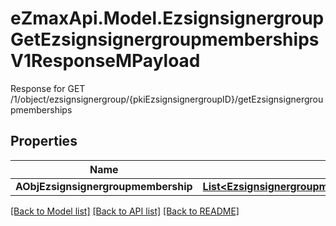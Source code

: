 # eZmaxApi.Model.EzsignsignergroupGetEzsignsignergroupmembershipsV1ResponseMPayload
Response for GET /1/object/ezsignsignergroup/{pkiEzsignsignergroupID}/getEzsignsignergroupmemberships

## Properties

Name | Type | Description | Notes
------------ | ------------- | ------------- | -------------
**AObjEzsignsignergroupmembership** | [**List&lt;EzsignsignergroupmembershipResponseCompound&gt;**](EzsignsignergroupmembershipResponseCompound.md) |  | 

[[Back to Model list]](../README.md#documentation-for-models) [[Back to API list]](../README.md#documentation-for-api-endpoints) [[Back to README]](../README.md)

